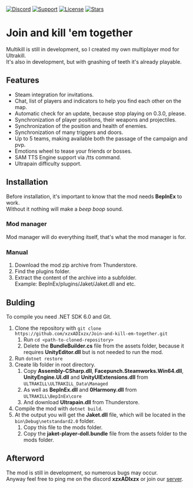 [![Discord](https://img.shields.io/badge/discord-server-5865F2?style=for-the-badge&logo=discord&logoColor=white)](https://discord.gg/USpt3hCBgn)
[![Support](https://img.shields.io/badge/Buy%20Me%20a-Coffee-FFDD00?style=for-the-badge&logo=buymeacoffee)](https://www.buymeacoffee.com/adidev)
[![License](https://img.shields.io/github/license/xzxADIxzx/Join-and-kill-em-together?style=for-the-badge)](https://github.com/xzxADIxzx/Join-and-kill-em-together/blob/main/LICENSE)
[![Stars](https://img.shields.io/github/stars/xzxADIxzx/Join-and-kill-em-together?style=for-the-badge&logo=githubsponsors&color=EA4AAA)](https://github.com/xzxADIxzx/Join-and-kill-em-together)

# Join and kill 'em together
Multikill is still in development, so I created my own multiplayer mod for Ultrakill.   
It's also in development, but with gnashing of teeth it's already playable.

## Features
* Steam integration for invitations.
* Chat, list of players and indicators to help you find each other on the map.
* Automatic check for an update, because stop playing on 0.3.0, please.
* Synchronization of player positions, their weapons and projectiles.
* Synchronization of the position and health of enemies.
* Synchronization of many triggers and doors.
* Up to 5 teams, making available both the passage of the campaign and pvp.
* Emotions wheel to tease your friends or bosses.
* SAM TTS Engine support via /tts command.
* Ultrapain difficulty support.

## Installation
Before installation, it's important to know that the mod needs **BepInEx** to work.   
Without it nothing will make a *beep boop* sound.

### Mod manager
Mod manager will do everything itself, that's what the mod manager is for.

### Manual
1. Download the mod zip archive from Thunderstore.
2. Find the plugins folder.
3. Extract the content of the archive into a subfolder.   
Example: BepInEx/plugins/Jaket/Jaket.dll and etc.

## Bulding
To compile you need .NET SDK 6.0 and Git.

1. Clone the repository with `git clone https://github.com/xzxADIxzx/Join-and-kill-em-together.git`
   1. Run `cd <path-to-cloned-repository>`
   2. Delete the **BundleBuilder.cs** file from the assets folder, because it requires **UnityEditor.dll** but is not needed to run the mod.
2. Run `dotnet restore`
3. Create lib folder in root directory.
   1. Copy **Assembly-CSharp.dll**, **Facepunch.Steamworks.Win64.dll**, **UnityEngine.UI.dll** and **UnityUIExtensions.dll** from `ULTRAKILL\ULTRAKILL_Data\Managed`
   2. As well as **BepInEx.dll** and **0Harmony.dll** from `ULTRAKILL\BepInEx\core`
   3. And download **Ultrapain.dll** from Thunderstore.
4. Compile the mod with `dotnet build`.
5. At the output you will get the **Jaket.dll** file, which will be located in the `bin\Debug\netstandard2.0` folder.
   1. Copy this file to the mods folder.
   2. Copy the **jaket-player-doll.bundle** file from the assets folder to the mods folder.

## Afterword
The mod is still in development, so numerous bugs may occur.   
Anyway feel free to ping me on the discord **xzxADIxzx** or join our [server](https://discord.gg/USpt3hCBgn).
